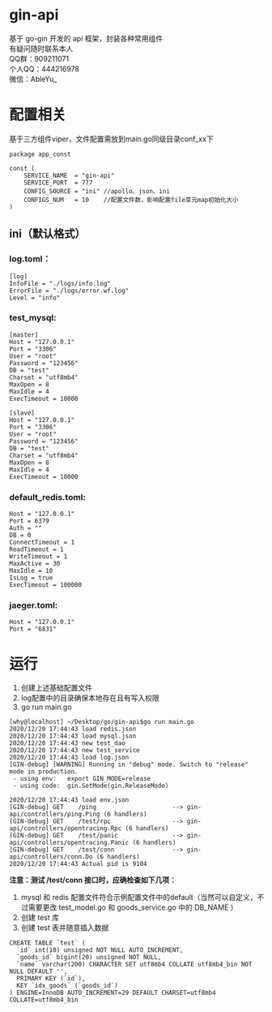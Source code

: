 <!--
 * @Descripttion:
 * @Author: weihaoyu
-->

# gin-api

基于 go-gin 开发的 api 框架，封装各种常用组件
<br>
有疑问随时联系本人
<br>
QQ群：909211071
<br>
个人QQ：444216978
<br>
微信：AbleYu_
<br>

# 配置相关
基于三方组件viper，文件配置需放到main.go同级目录conf_xx下
<br>

```
package app_const

const (
	SERVICE_NAME  = "gin-api"
	SERVICE_PORT  = 777
	CONFIG_SOURCE = "ini" //apollo、json、ini
	CONFIGS_NUM   = 10    //配置文件数，影响配置file享元map初始化大小
)

```

## ini（默认格式）

### log.toml：
```
[log]
InfoFile = "./logs/info.log"
ErrorFile = "./logs/error.wf.log"
Level = "info"
```


### test_mysql:

```
[master]
Host = "127.0.0.1"
Port = "3306"
User = "root"
Password = "123456"
DB = "test"
Charset = "utf8mb4"
MaxOpen = 8
MaxIdle = 4
ExecTimeout = 10000

[slave]
Host = "127.0.0.1"
Port = "3306"
User = "root"
Password = "123456"
DB = "test"
Charset = "utf8mb4"
MaxOpen = 8
MaxIdle = 4
ExecTimeout = 10000
```

### default_redis.toml:

```
Host = "127.0.0.1"
Port = 6379
Auth = ""
DB = 0
ConnectTimeout = 1
ReadTimeout = 1
WriteTimeout = 1
MaxActive = 30
MaxIdle = 10
IsLog = true
ExecTimeout = 100000
```

### jaeger.toml:

```
Host = "127.0.0.1"
Port = "6831"
```


# 运行

1. 创建上述基础配置文件
2. log配置中的目录确保本地存在且有写入权限
3. go run main.go


```
[why@localhost] ~/Desktop/go/gin-api$go run main.go 
2020/12/20 17:44:43 load redis.json
2020/12/20 17:44:43 load mysql.json
2020/12/20 17:44:43 new test_dao
2020/12/20 17:44:43 new test_service
2020/12/20 17:44:43 load log.json
[GIN-debug] [WARNING] Running in "debug" mode. Switch to "release" mode in production.
 - using env:   export GIN_MODE=release
 - using code:  gin.SetMode(gin.ReleaseMode)

2020/12/20 17:44:43 load env.json
[GIN-debug] GET    /ping                     --> gin-api/controllers/ping.Ping (6 handlers)
[GIN-debug] GET    /test/rpc                 --> gin-api/controllers/opentracing.Rpc (6 handlers)
[GIN-debug] GET    /test/panic               --> gin-api/controllers/opentracing.Panic (6 handlers)
[GIN-debug] GET    /test/conn                --> gin-api/controllers/conn.Do (6 handlers)
2020/12/20 17:44:43 Actual pid is 9104
```


**注意：测试 /test/conn 接口时，应确检查如下几项：**
1. mysql 和 redis 配置文件符合示例配置文件中的default（当然可以自定义，不过需要更改 test_model.go 和 goods_service.go 中的 DB_NAME ）
2. 创建 test 库
3. 创建 test 表并随意插入数据
```
CREATE TABLE `test` (
  `id` int(10) unsigned NOT NULL AUTO_INCREMENT,
  `goods_id` bigint(20) unsigned NOT NULL,
  `name` varchar(200) CHARACTER SET utf8mb4 COLLATE utf8mb4_bin NOT NULL DEFAULT '',
  PRIMARY KEY (`id`),
  KEY `idx_goods` (`goods_id`)
) ENGINE=InnoDB AUTO_INCREMENT=29 DEFAULT CHARSET=utf8mb4 COLLATE=utf8mb4_bin 
```


